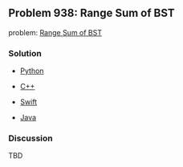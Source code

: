 ## Problem 938: Range Sum of BST

problem: [Range Sum of BST](https://leetcode.com/problems/range-sum-of-bst/)

### Solution

- [Python](../python/problem938.py)

- [C++](../cpp/problem938.cpp)

- [Swift](../swift/problem938.swift)

- [Java](../java/problem938.java)

### Discussion

TBD

